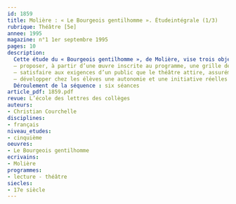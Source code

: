 ```yaml
---
id: 1859
title: Molière : « Le Bourgeois gentilhomme ». Étudeintégrale (1/3) 
rubrique: Théâtre [5e] 
annee: 1995
magazine: n°1 1er septembre 1995
pages: 10
description: 
  Cette étude du « Bourgeois gentilhomme », de Molière, vise trois objectifs :
  – proposer, à partir d’une œuvre inscrite au programme, une grille de lecture méthodique du texte théâtral, plus spécifiquement de la comédie ;
  – satisfaire aux exigences d’un public que le théâtre attire, assurément, mais qui cède facilement au découragement devant les difficultés d’un tel texte, en écartant le projet d’une étude linéaire au profit d’une étude thématique et en ne perdant pas de vue qu’une pièce de théâtre doit placer l’élève davantage en situation de spectateur, voire d’acteur, que de lecteur ;
  – développer chez les élèves une autonomie et une initiative réelles en leur soumettant des activités qui impliquent leur participation directe et constructive.
  Déroulement de la séquence : six séances
article_pdf: 1859.pdf
revue: L’école des lettres des collèges
auteurs:
- Christian Courchelle
disciplines:
- français
niveau_etudes:
- cinquième
oeuvres:
- Le Bourgeois gentilhomme
ecrivains:
- Molière
programmes:
- lecture - théâtre
siecles:
- 17e siècle
---
```

